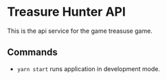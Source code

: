 # Treasure Hunter API

This is the api service for the game treasuse game.

## Commands

- `yarn start` runs application in development mode.
